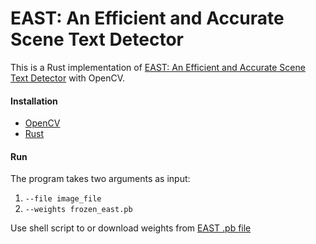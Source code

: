 # EAST: An Efficient and Accurate Scene Text Detector
This is a Rust implementation of [EAST: An Efficient and Accurate Scene Text Detector](https://arxiv.org/abs/1704.03155v2) with OpenCV.


#### Installation
* [OpenCV](https://opencv.org/)
* [Rust](https://www.rust-lang.org/)

#### Run
The program takes two arguments as input:
1. `--file image_file`
2. `--weights frozen_east.pb` 

Use shell script to or download weights from [EAST .pb file](https://github.com/oyyd/frozen_east_text_detection.pb)
